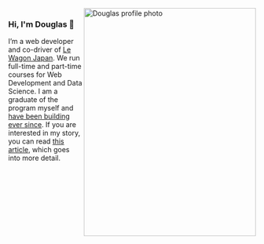 <img align="right" src="https://github.com/kmt901/kmt901/blob/master/profile.jpg" alt="Douglas profile photo" width=350px height=465px/>

### Hi, I'm Douglas 👋

I’m a web developer and co-driver of [Le Wagon Japan](https://www.lewagon.com/tokyo). We run full-time and part-time courses for Web Development and Data Science. I am a graduate of the program myself and [have been building ever since](http://www.douglasberkley.com/). If you are interested in my story, you can read [this article](https://www.lewagon.com/blog/meet-our-team-douglas), which goes into more detail.

<!--
link article photo instea of text
-->
